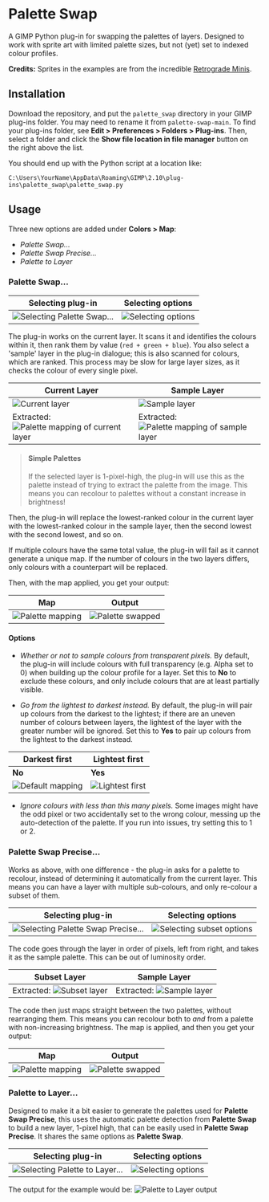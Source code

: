 # Palette Swap

A GIMP Python plug-in for swapping the palettes of layers. Designed to work with sprite art with limited palette sizes, but not (yet) set to indexed colour profiles.

**Credits:** Sprites in the examples are from the incredible [Retrograde Minis](https://www.retrogrademinis.com/).


## Installation

Download the repository, and put the `palette_swap` directory in your GIMP plug-ins folder. You may need to rename it from `palette-swap-main`.
To find your plug-ins folder, see **Edit > Preferences > Folders > Plug-ins**. 
Then, select a folder and click the **Show file location in file manager** button on the right above the list.

You should end up with the Python script at a location like:
```
C:\Users\YourName\AppData\Roaming\GIMP\2.10\plug-ins\palette_swap\palette_swap.py
```

## Usage

Three new options are added under **Colors > Map**:
* *Palette Swap...*
* *Palette Swap Precise...*
* *Palette to Layer*

### Palette Swap...

| Selecting plug-in | Selecting options |
| --- | --- |
| ![Selecting Palette Swap...](img/palette-swap-dropdown.png) | ![Selecting options](img/palette-swap-menu.png) |

The plug-in works on the current layer. It scans it and identifies the colours within it, then rank them by value (`red + green + blue`). You also select a 'sample' layer in the plug-in dialogue; this is also scanned for colours, which are ranked. This process may be slow for large layer sizes, as it checks the colour of every single pixel.

| Current Layer | Sample Layer |
| --- | --- |
| ![Current layer](img/layer-green.png) | ![Sample layer](img/layer-orange.png) |
| Extracted: ![Palette mapping of current layer](img/palette-green.png) | Extracted: ![Palette mapping of sample layer](img/palette-orange.png) |

> #### Simple Palettes
> If the selected layer is 1-pixel-high, the plug-in will use this as the palette
> instead of trying to extract the palette from the image. This means you can recolour
> to palettes without a constant increase in brightness!

Then, the plug-in will replace the lowest-ranked colour in the current layer with the lowest-ranked colour in the sample layer, then the second lowest with the second lowest, and so on.

If multiple colours have the same total value, the plug-in will fail as it cannot generate a unique map. If the number of colours in the two layers differs, only colours with a counterpart will be replaced. 

Then, with the map applied, you get your output:

| Map | Output |
| --- | --- |
| ![Palette mapping](img/palette-arrows.png) | ![Palette swapped](img/palette-swapped.png) |

#### Options

* *Whether or not to sample colours from transparent pixels.*
By default, the plug-in will include colours with full transparency (e.g. Alpha set to 0) when building up the colour profile for a layer. Set this to **No** to exclude these colours, and only include colours that are at least partially visible.

* *Go from the lightest to darkest instead.*
By default, the plug-in will pair up colours from the darkest to the lightest; if there are an uneven number of colours between layers, the lightest of the layer with the greater number will be ignored. Set this to **Yes** to pair up colours from the lightest to the darkest instead.

| Darkest first | Lightest first |
| --- | --- |
| **No** | **Yes** |
| ![Default mapping](img/palette-darktolight-arrows.png) | ![Lightest first](img/palette-lighttodark-arrows.png) |

* *Ignore colours with less than this many pixels.*
Some images might have the odd pixel or two accidentally set to the wrong colour, messing up the auto-detection of the palette. If you run into issues, try setting this to 1 or 2.


### Palette Swap Precise...

Works as above, with one difference - the plug-in asks for a palette to recolour, 
instead of determining it automatically from the current layer. This means you can have a layer with multiple sub-colours, and only re-colour a subset of them.

| Selecting plug-in | Selecting options |
| --- | --- |
| ![Selecting Palette Swap Precise...](img/palette-swap-dropdown-2.png) | ![Selecting subset options](img/palette-swap-menu-2.png) |

The code goes through the layer in order of pixels, left from right, and takes it as the sample palette. This can be out of luminosity order.

| Subset Layer | Sample Layer | 
| --- | --- |
| Extracted: ![Subset layer](img/palette-silver.png) | Extracted: ![Sample layer](img/palette-redblue.png) |

The code then just maps straight between the two palettes, without rearranging them. This means you can recolour both to *and* from a palette with non-increasing brightness. The map is applied, and then you get your output:

| Map | Output |
| --- | --- |
| ![Palette mapping](img/palette-arrows-2.png) | ![Palette swapped](img/palette-swapped-2.png) |


### Palette to Layer...

Designed to make it a bit easier to generate the palettes used for **Palette Swap Precise**, this uses the automatic palette detection from **Palette Swap** to build a new layer, 1-pixel high, that can be easily used in **Palette Swap Precise**. It shares the same options as **Palette Swap**. 

| Selecting plug-in | Selecting options |
| --- | --- |
| ![Selecting Palette to Layer...](img/palette-to-layer.png) | ![Selecting options](img/palette-to-layer-2.png) |

The output for the example would be:
![Palette to Layer output](palette-to-layer-3.png)

